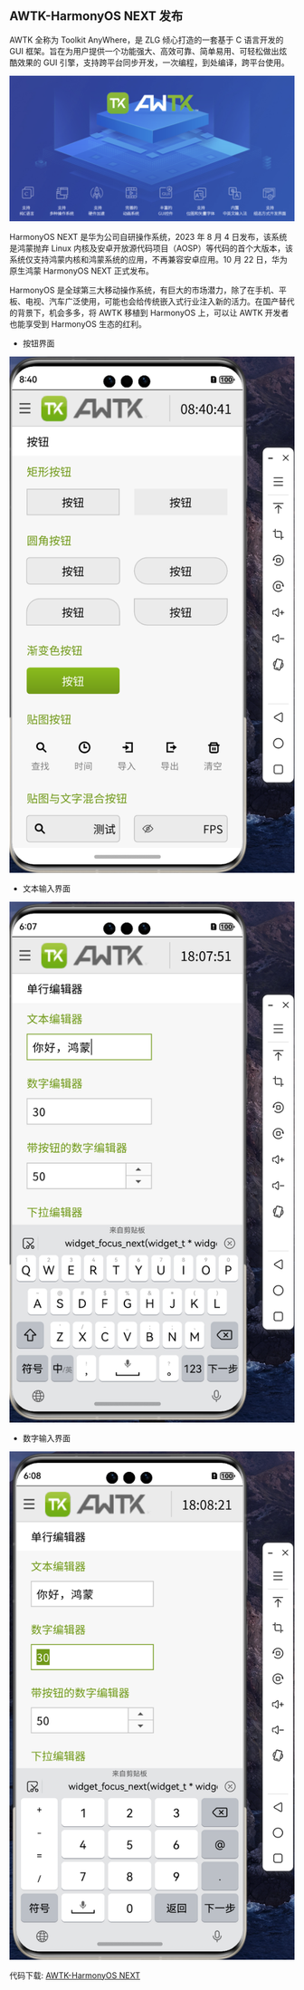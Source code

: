 ## AWTK-HarmonyOS NEXT 发布

AWTK 全称为 Toolkit AnyWhere，是 ZLG 倾心打造的一套基于 C 语言开发的 GUI 框架。旨在为用户提供一个功能强大、高效可靠、简单易用、可轻松做出炫酷效果的 GUI 引擎，支持跨平台同步开发，一次编程，到处编译，跨平台使用。

![](images/awtk_intro.png)

HarmonyOS NEXT 是华为公司自研操作系统，2023 年 8 月 4 日发布，该系统是鸿蒙抛弃 Linux 内核及安卓开放源代码项目（AOSP）等代码的首个大版本，该系统仅支持鸿蒙内核和鸿蒙系统的应用，不再兼容安卓应用。10 月 22 日，华为原生鸿蒙 HarmonyOS NEXT 正式发布。

HarmonyOS 是全球第三大移动操作系统，有巨大的市场潜力，除了在手机、平板、电视、汽车广泛使用，可能也会给传统嵌入式行业注入新的活力。在国产替代的背景下，机会多多，将 AWTK 移植到 HarmonyOS 上，可以让 AWTK 开发者也能享受到 HarmonyOS 生态的红利。


* 按钮界面
  
![](images/awtk_button.png)

* 文本输入界面
  
![](images/awtk_edit_text.png)

* 数字输入界面

![](images/awtk_edit_number.png)


代码下载: [AWTK-HarmonyOS NEXT](https://gitee.com/zlg/awtk-harmonyos-next)


